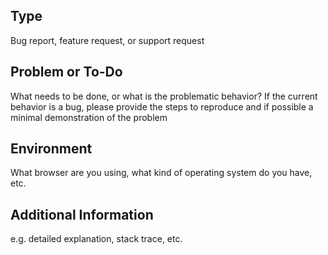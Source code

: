 ## Type

Bug report, feature request, or support request

## Problem or To-Do

What needs to be done, or what is the problematic behavior?
If the current behavior is a bug, please provide the steps to reproduce and if possible a minimal demonstration of the problem

## Environment

What browser are you using, what kind of operating system do you have, etc.

## Additional Information

e.g. detailed explanation, stack trace, etc.
